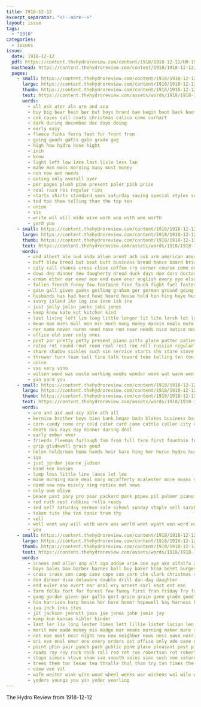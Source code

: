 ```yaml
---
title: 1918-12-12
excerpt_separator: "<!--more-->"
layout: issue
tags:
  - "1918"
categories:
  - issues
issue:
  date: 1918-12-12
  pdf: https://content.thehydroreview.com/content/1918/1918-12-12/HR-1918-12-12.pdf
  masthead: https://content.thehydroreview.com/content/1918/1918-12-12/masthead/HR-1918-12-12.jpg
  pages:
    - small: https://content.thehydroreview.com/content/1918/1918-12-12/small/HR-1918-12-12-01.jpg
      large: https://content.thehydroreview.com/content/1918/1918-12-12/large/HR-1918-12-12-01.jpg
      thumb: https://content.thehydroreview.com/content/1918/1918-12-12/thumbnails/HR-1918-12-12-01.jpg
      text: https://content.thehydroreview.com/assets/words/1918/1918-12-12/HR-1918-12-12-01.txt
      words:
        - all ask ater ale are and aca
        - buy big bear best ber but boys brand bae begin boot back booty
        - cok cases call coats christmas calico come carhart
        - dark during december dec days doing
        - early easy
        - fleece finks ferns fast for front from
        - going goods gates gain grade gag
        - high how hydro hose hight
        - inch
        - know
        - light left low lace last lisle less lan
        - mahe men mens morning many most money
        - non now not needs
        - outing only overall over
        - per pages plush pine present paler pick price
        - real rain ros regular ries
        - starts shirts standard sees saturday saving special styles see selling sales store stock suits socks snow suit silk solid sale supply
        - ted too them telling than the top ten
        - union
        - vis
        - write wil will wide wise work woo with wee worth
        - yard you
    - small: https://content.thehydroreview.com/content/1918/1918-12-12/small/HR-1918-12-12-02.jpg
      large: https://content.thehydroreview.com/content/1918/1918-12-12/large/HR-1918-12-12-02.jpg
      thumb: https://content.thehydroreview.com/content/1918/1918-12-12/thumbnails/HR-1918-12-12-02.jpg
      text: https://content.thehydroreview.com/assets/words/1918/1918-12-12/HR-1918-12-12-02.txt
      words:
        - and albert ale aud anda allen arent ach ask arm american acero ane amer all able ady are army ade ard alba
        - buff blow breed but beat butt business bread bance board bridge best been box bas brown buck bar bunch barracks broom brothers black brought bottle barley began both ber boe bluff body barr big boy back baker beer
        - city call chance cross close coffee cry corner course come center cold cour caddo chambers comment cot coast comfort camp company class car county cook carry came comes cause coss cossack camps
        - dows dey dinner dew daugherty dread duck days don dors doctor dollar deal door depew drill drag death dere december down day doing done
        - erman etter ear ever eon end even ener english every eye else
        - fallen french funny few fontaine fine fouch fight fuel foster foot freedom first fellow found for far from falling front fire fore fam fess
        - gain gall given guess geiling graham ger german ground going good goon gave germany gate getting gamer gone guard greg garden gagner gale
        - husbands has had hard howd heard house hold hin hing haye hus held home hind heelan hardy hut how hope hunting hydro hot hair hud hunt hand hart hay hail head him heart heater her
        - ivory island ike ing ina ince ish ira
        - just jolly jolin jacks jobs jones
        - keep know kate kot kitchen kind
        - last living left lim long little longer lit lite larch lot look like liber light later line lily legal let lay
        - mean man mies mall mon min much many money mankin meals more morning mine men middle might may matter mea mankins mal moment miller most maybe means made mis must
        - ner name never nares need nose non near needs nice notice now nor nine neumeyer night not nore navy
        - office old over only ones
        - post par pretty petty present piano pitts place patter patient per public price prough pet
        - rates ret round rout room real rest ree roll russian regular red range rock ranks rate ringer
        - share shadow sickles such sin service starts shy stare stove say sick swatts seen see shed strange seat subject saw standing sane stay slim space school snapp snowball still schwartz soon sons six sat slagell scott smoke stout sketch sar sale stuff song stops short second straw sea
        - thrower turn team tall tine talk toward tobe telling ten tonic tell toe thing them trick tuso too tat taken tal train thoma terrible toy trumps than then take the tur
        - unice
        - vas very vino
        - wilson wood was waste working weeks wonder week wat warm wen word washer words wheel will well went work wall wust window while wine wire with way watch whistle wos war
        - yin yard you
    - small: https://content.thehydroreview.com/content/1918/1918-12-12/small/HR-1918-12-12-03.jpg
      large: https://content.thehydroreview.com/content/1918/1918-12-12/large/HR-1918-12-12-03.jpg
      thumb: https://content.thehydroreview.com/content/1918/1918-12-12/thumbnails/HR-1918-12-12-03.jpg
      text: https://content.thehydroreview.com/assets/words/1918/1918-12-12/HR-1918-12-12-03.txt
      words:
        - are and aid aud acy able ath all
        - bernice brother boys bien bank began boda blakes business bai bros butler but bil bins brewer books best big bridgeport been
        - corn candy come cry cold cater card came cattle caller city county caddo cach christ cases court cross christmas corner
        - death dus days day dinner daring deal
        - early ember ever
        - friends fleeman furlough fam from full farm first fountain for ferguson frank friday few far
        - grip glidewell grain good
        - helen holderman homa hands heir hare hing her huron hydro hurt husband home has how him hinton
        - ige
        - just jordan jeanne judson
        - kind kee kansas
        - lump loss little line lance let lee
        - mise morning mane meal mary mccafferty mcalester more means miss mor monday may merit mon max many made market main
        - nied new now nicely ning notice not news
        - only oom olive
        - peace past pary pro pear packard pank pipes pil palmer piano post
        - red ruth rest robbins rolla ready
        - sed self saturday sermon sale school sunday staple sell sarah shiver stella stay son snapp sellers seed stock street sill song store standard she shelters shay
        - taken tite the ton tonic trom thy
        - vell
        - well want way will with ware was world went wyatt won word watt
        - you
    - small: https://content.thehydroreview.com/content/1918/1918-12-12/small/HR-1918-12-12-04.jpg
      large: https://content.thehydroreview.com/content/1918/1918-12-12/large/HR-1918-12-12-04.jpg
      thumb: https://content.thehydroreview.com/content/1918/1918-12-12/thumbnails/HR-1918-12-12-04.jpg
      text: https://content.thehydroreview.com/assets/words/1918/1918-12-12/HR-1918-12-12-04.txt
      words:
        - arness and allen ang alt ago addie arie ane aye ake alfalfa annie ath amini all alle allin
        - boys bales box barber barnes ball buy baker brea benet burgess banker ben bae bloom best brought burkhalter business bring but birt bigg bate bao back bradley blough
        - cross cruse con camp case cope coo corn che clark christmas cash crew carly candies choice credit cate court cold comfort cullis curnutt cence crawford call comp
        - don dinner dise delaware double drill dan day daughter
        - end euler ene evert ear eral ery ernest earl east ent ean
        - farm folks fort for forest few funny first fran friday fry faulkner fuel fil from
        - gang gordon given gar gallo gort grace grain gene grade good
        - hin harrison harp house her hore homer hopewell hay harness herskovits hydro hol had home hon hye hand herndon horse has harrow hes hermany henry hinton hack happy hou heir head hot hen half
        - iva inch inks ites
        - jit jackson jennett jess joe jones john jamin jay
        - komp kon kansas kibler kinder
        - last ler liv long lester limes lett lillie lister lucian len let limp luey lynn lit lose lot low laundry levick loa
        - merit mee made money mis madge mar means morning maker mare monday mens might miles moy mires more mons may malling mules mule maud mighty mclean
        - not noe nost near night new now neighbor news ness nave norris nee
        - ori ove onal omer ore overy orders ost office only ode oase old offen
        - point phin pair punch pack public pine place pleasant past pitzer payne per
        - roads ray roy rack rock rall red ret roe robertson rot roberts recor
        - stops simons stove sham sam smooth soles sion such see saturday sis sui silo stamps salesman smith sale son small staples sou styles special saw second supply scott sell sera surgeon service spain save sunday standard sime single side studebaker ser seale spor slagell suit sweat shoe shantz sunda sick
        - trees them tor texas tea thralls thal than try ton times the tast test triplett trom
        - view ven vil
        - wife weiter wink wire wood wheel weeks war wickens wai wile winter weatherford will west want with weak whiteley werk win went work winsor williams week writer world was wish wagon
        - yoders youngs you yin yoder yearling
---
```


The Hydro Review from 1918-12-12

<!--more-->

